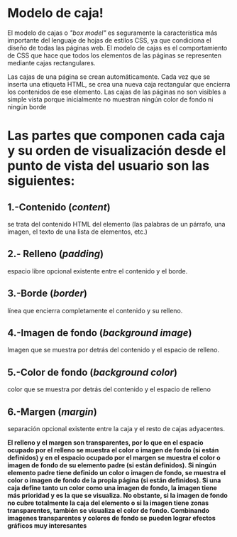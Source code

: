 # **Modelo de caja**!

El modelo de cajas o  _"box model"_  es seguramente la característica más importante del lenguaje de hojas de estilos CSS, ya que condiciona el diseño de todas las páginas web. El modelo de cajas es el comportamiento de CSS que hace que todos los elementos de las páginas se representen mediante cajas rectangulares.

Las cajas de una página se crean automáticamente. Cada vez que se inserta una etiqueta HTML, se crea una nueva caja rectangular que encierra los contenidos de ese elemento.
Las cajas de las páginas no son visibles a simple vista porque inicialmente no muestran ningún color de fondo ni ningún borde


# Las partes que componen cada caja y su orden de visualización desde el punto de vista del usuario son las siguientes:



## 1.-Contenido (_content_)

se trata del contenido HTML del elemento (las palabras de un párrafo, una imagen, el texto de una lista de elementos, etc.)

## 2.- Relleno (_padding_)

espacio libre opcional existente entre el contenido y el borde.

## 3.-Borde (_border_)

línea que encierra completamente el contenido y su relleno.

##  4.-Imagen de fondo (_background image_)

Imagen que se muestra por detrás del contenido y el espacio de relleno.

## 5.-Color de fondo (_background color_)

color que se muestra por detrás del contenido y el espacio de relleno


## 6.-Margen (_margin_)

separación opcional existente entre la caja y el resto de cajas adyacentes.


**El relleno y el margen son transparentes, por lo que en el espacio ocupado por el relleno se muestra el color o imagen de fondo (si están definidos) y en el espacio ocupado por el margen se muestra el color o imagen de fondo de su elemento padre (si están definidos). Si ningún elemento padre tiene definido un color o imagen de fondo, se muestra el color o imagen de fondo de la propia página (si están definidos). Si una caja define tanto un color como una imagen de fondo, la imagen tiene más prioridad y es la que se visualiza. No obstante, si la imagen de fondo no cubre totalmente la caja del elemento o si la imagen tiene zonas transparentes, también se visualiza el color de fondo. Combinando imagenes transparentes y colores de fondo se pueden lograr efectos gráficos muy interesantes**
